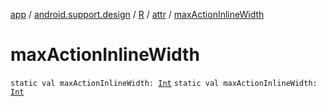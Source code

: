 [app](../../../index.md) / [android.support.design](../../index.md) / [R](../index.md) / [attr](index.md) / [maxActionInlineWidth](./max-action-inline-width.md)

# maxActionInlineWidth

`static val maxActionInlineWidth: `[`Int`](https://kotlinlang.org/api/latest/jvm/stdlib/kotlin/-int/index.html)
`static val maxActionInlineWidth: `[`Int`](https://kotlinlang.org/api/latest/jvm/stdlib/kotlin/-int/index.html)